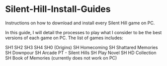 # Silent-Hill-Install-Guides
Instructions on how to download and install every Silent Hill game on PC. 

In this guide, I will detail the processes to play what I consider to be the best versions of each game on PC. The list of games includes:

SH1
SH2
SH3
SH4
SH0 (Origins)
SH Homecoming
SH Shattared Memories
SH Downpour
SH Arcade
PT - Silent Hills
SH Play Novel
SH HD Collection
SH Book of Memories (currently does not work on PC)
